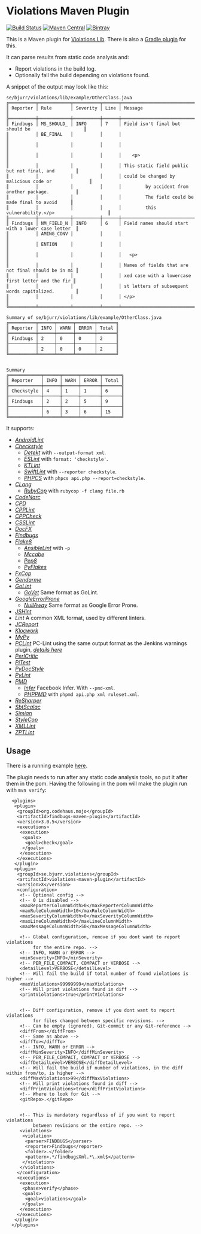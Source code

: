 # Violations Maven Plugin
[![Build Status](https://travis-ci.org/tomasbjerre/violations-maven-plugin.svg?branch=master)](https://travis-ci.org/tomasbjerre/violations-maven-plugin)
[![Maven Central](https://maven-badges.herokuapp.com/maven-central/se.bjurr.violations/violations-maven-plugin/badge.svg)](https://maven-badges.herokuapp.com/maven-central/se.bjurr.violations/violations-maven-plugin)
[![Bintray](https://api.bintray.com/packages/tomasbjerre/tomasbjerre/se.bjurr.violations%3Aviolations-maven-plugin/images/download.svg)](https://bintray.com/tomasbjerre/tomasbjerre/se.bjurr.violations%3Aviolations-maven-plugin/_latestVersion)

This is a Maven plugin for [Violations Lib](https://github.com/tomasbjerre/violations-lib). There is also a [Gradle plugin](https://github.com/tomasbjerre/violations-gradle-plugin) for this.

It can parse results from static code analysis and:

 * Report violations in the build log.
 * Optionally fail the build depending on violations found.

A snippet of the output may look like this:
```
se/bjurr/violations/lib/example/OtherClass.java
╔══════════╤════════════╤══════════╤══════╤════════════════════════════════════════════════════╗
║ Reporter │ Rule       │ Severity │ Line │ Message                                            ║
╠══════════╪════════════╪══════════╪══════╪════════════════════════════════════════════════════╣
║ Findbugs │ MS_SHOULD_ │ INFO     │ 7    │ Field isn't final but should be                    ║
║          │ BE_FINAL   │          │      │                                                    ║
║          │            │          │      │                                                    ║
║          │            │          │      │    <p>                                             ║
║          │            │          │      │ This static field public but not final, and        ║
║          │            │          │      │ could be changed by malicious code or              ║
║          │            │          │      │         by accident from another package.          ║
║          │            │          │      │         The field could be made final to avoid     ║
║          │            │          │      │         this vulnerability.</p>                    ║
╟──────────┼────────────┼──────────┼──────┼────────────────────────────────────────────────────╢
║ Findbugs │ NM_FIELD_N │ INFO     │ 6    │ Field names should start with a lower case letter  ║
║          │ AMING_CONV │          │      │                                                    ║
║          │ ENTION     │          │      │                                                    ║
║          │            │          │      │   <p>                                              ║
║          │            │          │      │ Names of fields that are not final should be in mi ║
║          │            │          │      │ xed case with a lowercase first letter and the fir ║
║          │            │          │      │ st letters of subsequent words capitalized.        ║
║          │            │          │      │ </p>                                               ║
╚══════════╧════════════╧══════════╧══════╧════════════════════════════════════════════════════╝

Summary of se/bjurr/violations/lib/example/OtherClass.java
╔══════════╤══════╤══════╤═══════╤═══════╗
║ Reporter │ INFO │ WARN │ ERROR │ Total ║
╠══════════╪══════╪══════╪═══════╪═══════╣
║ Findbugs │ 2    │ 0    │ 0     │ 2     ║
╟──────────┼──────┼──────┼───────┼───────╢
║          │ 2    │ 0    │ 0     │ 2     ║
╚══════════╧══════╧══════╧═══════╧═══════╝


Summary
╔════════════╤══════╤══════╤═══════╤═══════╗
║ Reporter   │ INFO │ WARN │ ERROR │ Total ║
╠════════════╪══════╪══════╪═══════╪═══════╣
║ Checkstyle │ 4    │ 1    │ 1     │ 6     ║
╟────────────┼──────┼──────┼───────┼───────╢
║ Findbugs   │ 2    │ 2    │ 5     │ 9     ║
╟────────────┼──────┼──────┼───────┼───────╢
║            │ 6    │ 3    │ 6     │ 15    ║
╚════════════╧══════╧══════╧═══════╧═══════╝
```

It supports:
 * [_AndroidLint_](http://developer.android.com/tools/help/lint.html)
 * [_Checkstyle_](http://checkstyle.sourceforge.net/)
   * [_Detekt_](https://github.com/arturbosch/detekt) with `--output-format xml`.
   * [_ESLint_](https://github.com/sindresorhus/grunt-eslint) with `format: 'checkstyle'`.
   * [_KTLint_](https://github.com/shyiko/ktlint)
   * [_SwiftLint_](https://github.com/realm/SwiftLint) with `--reporter checkstyle`.
   * [_PHPCS_](https://github.com/squizlabs/PHP_CodeSniffer) with `phpcs api.php --report=checkstyle`.
 * [_CLang_](https://clang-analyzer.llvm.org/)
   * [_RubyCop_](http://rubocop.readthedocs.io/en/latest/formatters/) with `rubycop -f clang file.rb`
 * [_CodeNarc_](http://codenarc.sourceforge.net/)
 * [_CPD_](http://pmd.sourceforge.net/pmd-4.3.0/cpd.html)
 * [_CPPLint_](https://github.com/theandrewdavis/cpplint)
 * [_CPPCheck_](http://cppcheck.sourceforge.net/)
 * [_CSSLint_](https://github.com/CSSLint/csslint)
 * [_DocFX_](http://dotnet.github.io/docfx/)
 * [_Findbugs_](http://findbugs.sourceforge.net/)
 * [_Flake8_](http://flake8.readthedocs.org/en/latest/)
   * [_AnsibleLint_](https://github.com/willthames/ansible-lint) with `-p`
   * [_Mccabe_](https://pypi.python.org/pypi/mccabe)
   * [_Pep8_](https://github.com/PyCQA/pycodestyle)
   * [_PyFlakes_](https://pypi.python.org/pypi/pyflakes)
 * [_FxCop_](https://en.wikipedia.org/wiki/FxCop)
 * [_Gendarme_](http://www.mono-project.com/docs/tools+libraries/tools/gendarme/)
 * [_GoLint_](https://github.com/golang/lint)
   * [_GoVet_](https://golang.org/cmd/vet/) Same format as GoLint.
 * [_GoogleErrorProne_](https://github.com/google/error-prone)
   * [_NullAway_](https://github.com/uber/NullAway) Same format as Google Error Prone.
 * [_JSHint_](http://jshint.com/)
 * _Lint_ A common XML format, used by different linters.
 * [_JCReport_](https://github.com/jCoderZ/fawkez/wiki/JcReport)
 * [_Klocwork_](http://www.klocwork.com/products-services/klocwork/static-code-analysis)
 * [_MyPy_](https://pypi.python.org/pypi/mypy-lang)
 * [_PCLint_](http://www.gimpel.com/html/pcl.htm) PC-Lint using the same output format as the Jenkins warnings plugin, [_details here_](https://wiki.jenkins.io/display/JENKINS/PcLint+options)
 * [_PerlCritic_](https://github.com/Perl-Critic)
 * [_PiTest_](http://pitest.org/)
 * [_PyDocStyle_](https://pypi.python.org/pypi/pydocstyle)
 * [_PyLint_](https://www.pylint.org/)
 * [_PMD_](https://pmd.github.io/)
   * [_Infer_](http://fbinfer.com/) Facebook Infer. With `--pmd-xml`.
   * [_PHPPMD_](https://phpmd.org/) with `phpmd api.php xml ruleset.xml`.
 * [_ReSharper_](https://www.jetbrains.com/resharper/)
 * [_SbtScalac_](http://www.scala-sbt.org/)
 * [_Simian_](http://www.harukizaemon.com/simian/)
 * [_StyleCop_](https://stylecop.codeplex.com/)
 * [_XMLLint_](http://xmlsoft.org/xmllint.html)
 * [_ZPTLint_](https://pypi.python.org/pypi/zptlint)


## Usage ##
There is a running example [here](https://github.com/tomasbjerre/violations-maven-plugin/tree/master/violations-maven-plugin-example).

The plugin needs to run after any static code analysis tools, so put it after them in the pom. Having the following in the pom will make the plugin run with `mvn verify`: 

```
  <plugins>
   <plugin>
    <groupId>org.codehaus.mojo</groupId>
    <artifactId>findbugs-maven-plugin</artifactId>
    <version>3.0.5</version>
    <executions>
     <execution>
      <goals>
       <goal>check</goal>
      </goals>
     </execution>
    </executions>
   </plugin>
   <plugin>
    <groupId>se.bjurr.violations</groupId>
    <artifactId>violations-maven-plugin</artifactId>
    <version>X</version>
    <configuration>
     <!-- Optional config -->
     <!-- 0 is disabled -->
     <maxReporterColumnWidth>0</maxReporterColumnWidth>
     <maxRuleColumnWidth>10</maxRuleColumnWidth>
     <maxSeverityColumnWidth>0</maxSeverityColumnWidth>
     <maxLineColumnWidth>0</maxLineColumnWidth>
     <maxMessageColumnWidth>50</maxMessageColumnWidth>
     
     <!-- Global configuration, remove if you dont want to report violations 
          for the entire repo. -->
     <!-- INFO, WARN or ERROR -->
     <minSeverity>INFO</minSeverity>
     <!-- PER_FILE_COMPACT, COMPACT or VERBOSE -->
     <detailLevel>VERBOSE</detailLevel>
     <!-- Will fail the build if total number of found violations is higher -->
     <maxViolations>99999999</maxViolations>
     <!-- Will print violations found in diff -->
     <printViolations>true</printViolations>
     
     
     <!-- Diff configuration, remove if you dont want to report violations 
          for files changed between specific revisions. -->
     <!-- Can be empty (ignored), Git-commit or any Git-reference -->
     <diffFrom></diffFrom>
     <!-- Same as above -->
     <diffTo></diffTo>
     <!-- INFO, WARN or ERROR -->
     <diffMinSeverity>INFO</diffMinSeverity>
     <!-- PER_FILE_COMPACT, COMPACT or VERBOSE -->
     <diffDetailLevel>VERBOSE</diffDetailLevel>
     <!-- Will fail the build if number of violations, in the diff within from/to, is higher -->
     <diffMaxViolations>99</diffMaxViolations>
     <!-- Will print violations found in diff -->
     <diffPrintViolations>true</diffPrintViolations>
     <!-- Where to look for Git -->
     <gitRepo>.</gitRepo>
     
     
     <!-- This is mandatory regardless of if you want to report violations 
          between revisions or the entire repo. -->
     <violations>
      <violation>
       <parser>FINDBUGS</parser>
       <reporter>Findbugs</reporter>
       <folder>.</folder>
       <pattern>.*/findbugsXml.*\.xml$</pattern>
      </violation>
     </violations>
    </configuration>
    <executions>
     <execution>
      <phase>verify</phase>
      <goals>
       <goal>violations</goal>
      </goals>
     </execution>
    </executions>
   </plugin>
  </plugins>
```
